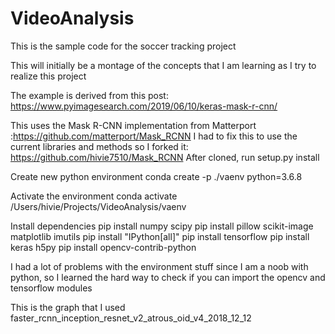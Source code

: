 # VideoAnalysis
This is the sample code for the soccer tracking project

This will initially be a montage of the concepts that I am learning as I try to realize this project

The example is derived from this post: https://www.pyimagesearch.com/2019/06/10/keras-mask-r-cnn/

This uses the Mask R-CNN implementation from Matterport :https://github.com/matterport/Mask_RCNN
I had to fix this to use the current libraries and methods so I forked it: https://github.com/hivie7510/Mask_RCNN
After cloned, run setup.py install

Create new python environment
conda create -p ./vaenv python=3.6.8

Activate the environment
conda activate /Users/hivie/Projects/VideoAnalysis/vaenv

Install dependencies
pip install numpy scipy
pip install pillow scikit-image matplotlib imutils
pip install "IPython[all]"
pip install tensorflow
pip install keras h5py
pip install opencv-contrib-python

I had a lot of problems with the environment stuff since I am a noob with python, so I learned the hard way to check
if you can import the opencv and tensorflow modules

This is the graph that I used faster_rcnn_inception_resnet_v2_atrous_oid_v4_2018_12_12

